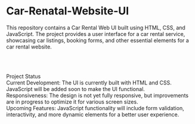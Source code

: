 # Car-Renatal-Website-UI
This repository contains a Car Rental Web UI built using HTML, CSS, and JavaScript. The project provides a user interface for a car rental service, showcasing car listings, booking forms, and other essential elements for a car rental website.

<br/><br/>

Project Status 
<br/>
Current Development: The UI is currently built with HTML and CSS. JavaScript will be added soon to make the UI functional.
<br/>
Responsiveness: The design is not yet fully responsive, but improvements are in progress to optimize it for various screen sizes.
<br/>
Upcoming Features: JavaScript functionality will include form validation, interactivity, and more dynamic elements for a better user experience.
